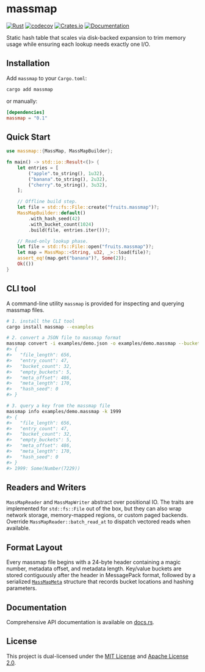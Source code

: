 # massmap

[![Rust](https://github.com/SF-Zhou/massmap/actions/workflows/rust.yml/badge.svg)](https://github.com/SF-Zhou/massmap/actions/workflows/rust.yml)
[![codecov](https://codecov.io/gh/SF-Zhou/massmap/graph/badge.svg?token=AJ23ts9Fuz)](https://codecov.io/gh/SF-Zhou/massmap)
[![Crates.io](https://img.shields.io/crates/v/massmap.svg)](https://crates.io/crates/massmap)
[![Documentation](https://docs.rs/massmap/badge.svg)](https://docs.rs/massmap)

Static hash table that scales via disk-backed expansion to trim memory usage while ensuring each lookup needs exactly one I/O.

## Installation

Add `massmap` to your `Cargo.toml`:

```sh
cargo add massmap
```

or manually:

```toml
[dependencies]
massmap = "0.1"
```

## Quick Start

```rust
use massmap::{MassMap, MassMapBuilder};

fn main() -> std::io::Result<()> {
    let entries = [
        ("apple".to_string(), 1u32),
        ("banana".to_string(), 2u32),
        ("cherry".to_string(), 3u32),
    ];

    // Offline build step.
    let file = std::fs::File::create("fruits.massmap")?;
    MassMapBuilder::default()
        .with_hash_seed(42)
        .with_bucket_count(1024)
        .build(file, entries.iter())?;

    // Read-only lookup phase.
    let file = std::fs::File::open("fruits.massmap")?;
    let map = MassMap::<String, u32, _>::load(file)?;
    assert_eq!(map.get("banana")?, Some(2));
    Ok(())
}
```

## CLI tool

A command-line utility `massmap` is provided for inspecting and querying massmap files.

```sh
# 1. install the CLI tool
cargo install massmap --examples

# 2. convert a JSON file to massmap format
massmap convert -i examples/demo.json -o examples/demo.massmap --bucket-count 32
#> {
#>   "file_length": 656,
#>   "entry_count": 47,
#>   "bucket_count": 32,
#>   "empty_buckets": 5,
#>   "meta_offset": 486,
#>   "meta_length": 170,
#>   "hash_seed": 0
#> }

# 3. query a key from the massmap file
massmap info examples/demo.massmap -k 1999
#> {
#>   "file_length": 656,
#>   "entry_count": 47,
#>   "bucket_count": 32,
#>   "empty_buckets": 5,
#>   "meta_offset": 486,
#>   "meta_length": 170,
#>   "hash_seed": 0
#> }
#> 1999: Some(Number(7229))
```

## Readers and Writers

`MassMapReader` and `MassMapWriter` abstract over positional IO. The traits are implemented for `std::fs::File` out of the box, but they can also wrap network storage, memory-mapped regions, or custom paged backends. Override `MassMapReader::batch_read_at` to dispatch vectored reads when available.

## Format Layout

Every massmap file begins with a 24-byte header containing a magic number, metadata offset, and metadata length. Key/value buckets are stored contiguously after the header in MessagePack format, followed by a serialized [`MassMapMeta`](https://docs.rs/massmap/latest/massmap/struct.MassMapMeta.html) structure that records bucket locations and hashing parameters.

## Documentation

Comprehensive API documentation is available on [docs.rs](https://docs.rs/massmap/latest/massmap/).

## License

This project is dual-licensed under the [MIT License](LICENSE-MIT) and [Apache License 2.0](LICENSE-APACHE).
